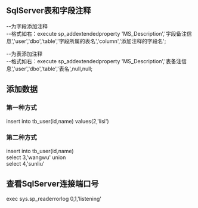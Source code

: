 ## SqlServer表和字段注释

--为字段添加注释<br>
--格式如右：execute sp_addextendedproperty 'MS_Description','字段备注信息','user','dbo','table','字段所属的表名','column','添加注释的字段名'; <br>   

--为表添加注释<br>
--格式如右：execute sp_addextendedproperty 'MS_Description','表备注信息','user','dbo','table','表名',null,null; <br>   

## 添加数据

### 第一种方式
insert into tb_user(id,name) values(2,'lisi')


### 第二种方式
insert into tb_user(id,name) <br>
select 3,'wangwu' union <br>
select 4,'sunliu'<br>




## 查看SqlServer连接端口号

exec sys.sp_readerrorlog 0,1,'listening'


